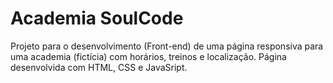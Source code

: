 # Academia SoulCode
Projeto para o desenvolvimento (Front-end) de uma página responsiva para uma academia (fictícia) com horários, treinos e localização. Página desenvolvida com HTML, CSS e JavaSript.
